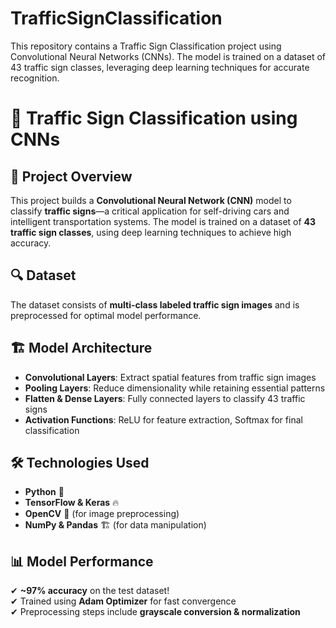 # TrafficSignClassification
This repository contains a Traffic Sign Classification project using Convolutional Neural Networks (CNNs). The model is trained on a dataset of 43 traffic sign classes, leveraging deep learning techniques for accurate recognition.

# 🚦 Traffic Sign Classification using CNNs  

## 📌 Project Overview  
This project builds a **Convolutional Neural Network (CNN)** model to classify **traffic signs**—a critical application for self-driving cars and intelligent transportation systems. The model is trained on a dataset of **43 traffic sign classes**, using deep learning techniques to achieve high accuracy.  

## 🔍 Dataset  
The dataset consists of **multi-class labeled traffic sign images** and is preprocessed for optimal model performance.  

## 🏗 Model Architecture  
- **Convolutional Layers**: Extract spatial features from traffic sign images  
- **Pooling Layers**: Reduce dimensionality while retaining essential patterns  
- **Flatten & Dense Layers**: Fully connected layers to classify 43 traffic signs  
- **Activation Functions**: ReLU for feature extraction, Softmax for final classification  

## 🛠 Technologies Used  
- **Python** 🐍  
- **TensorFlow & Keras** 🔥  
- **OpenCV** 👀 (for image preprocessing)  
- **NumPy & Pandas** 🏗 (for data manipulation)  

## 📊 Model Performance  
✔ **~97% accuracy** on the test dataset!  
✔ Trained using **Adam Optimizer** for fast convergence  
✔ Preprocessing steps include **grayscale conversion & normalization**  


